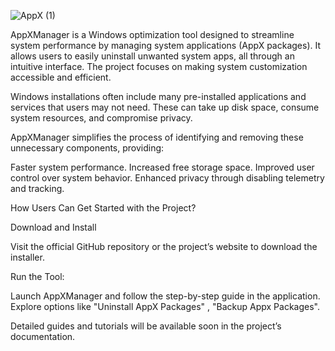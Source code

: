![AppX (1)](https://github.com/user-attachments/assets/8929f8ec-f65a-4aee-bb2f-e8ea1893449b)

AppXManager is a Windows optimization tool designed to streamline system performance by managing system applications (AppX packages). It allows users to easily uninstall unwanted system apps, all through an intuitive interface. The project focuses on making system customization accessible and efficient.



Windows installations often include many pre-installed applications and services that users may not need. These can take up disk space, consume system resources, and compromise privacy. 

AppXManager simplifies the process of identifying and removing these unnecessary components, providing:

Faster system performance.
Increased free storage space.
Improved user control over system behavior.
Enhanced privacy through disabling telemetry and tracking.


How Users Can Get Started with the Project?

Download and Install

Visit the official GitHub repository or the project’s website to download the installer.

Run the Tool:

Launch AppXManager and follow the step-by-step guide in the application.
Explore options like "Uninstall AppX Packages" , "Backup Appx Packages".

Detailed guides and tutorials will be available soon in the project’s documentation.
